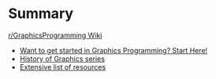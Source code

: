 # Summary

[r/GraphicsProgramming Wiki](intro.md)

- [Want to get started in Graphics Programming? Start Here!](./start_here.md) 
- [History of Graphics series](./history_of_graphics.md)
- [Extensive list of resources](./extensive_list_of_resource)
  

